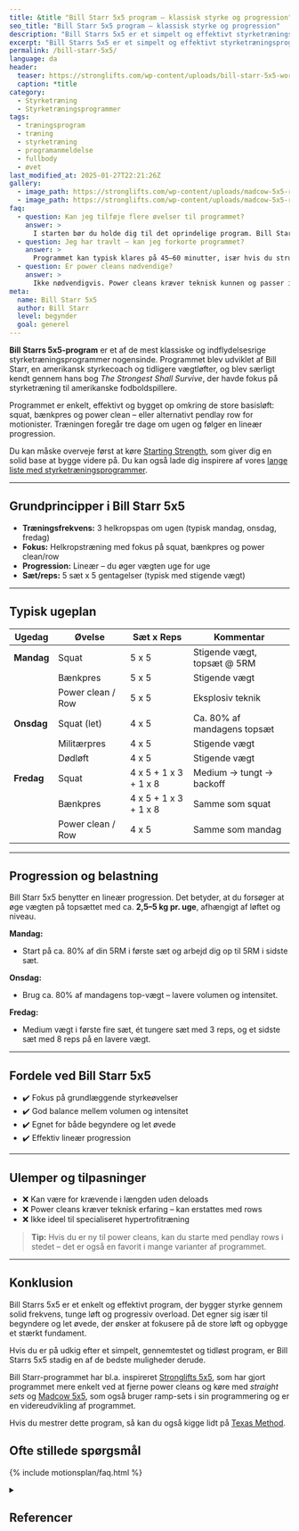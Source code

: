 ```yaml
---
title: &title "Bill Starr 5x5 program – klassisk styrke og progression"
seo_title: "Bill Starr 5x5 program – klassisk styrke og progression"
description: "Bill Starrs 5x5 er et simpelt og effektivt styrketræningsprogram med fokus på squat, bænkpres og power cleans. Perfekt til begyndere og le½t øvede."
excerpt: "Bill Starrs 5x5 er et simpelt og effektivt styrketræningsprogram med fokus på squat, bænkpres og power cleans. Perfekt til begyndere og let øvede."
permalink: /bill-starr-5x5/
language: da
header:
  teaser: https://stronglifts.com/wp-content/uploads/bill-starr-5x5-workout.jpg
  caption: *title
category:
  - Styrketræning
  - Styrketræningsprogrammer
tags:
  - træningsprogram
  - træning
  - styrketræning
  - programanmeldelse
  - fullbody
  - øvet
last_modified_at: 2025-01-27T22:21:26Z
gallery:
  - image_path: https://stronglifts.com/wp-content/uploads/madcow-5x5-ramp-sets.webp
  - image_path: https://stronglifts.com/wp-content/uploads/madcow-5x5-ramp-sets-workout-c.webp
faq:
  - question: Kan jeg tilføje flere øvelser til programmet?
    answer: >
      I starten bør du holde dig til det oprindelige program. Bill Starr 5x5 er designet omkring få, men effektive helkropsøvelser. Når du har kørt det i nogle uger og er vant til volumen og frekvens, kan du tilføje lidt tilbehør – fx chin-ups, dips eller maveøvelser – men hold det simpelt og sekundært.
  - question: Jeg har travlt – kan jeg forkorte programmet?
    answer: >
      Programmet kan typisk klares på 45–60 minutter, især hvis du strukturerer dine løft effektivt og undgår for lange pauser. Hvis du er presset på tid, så skær kun i tilbehøret – ikke i hovedløftene.
  - question: Er power cleans nødvendige?
    answer: >
      Ikke nødvendigvis. Power cleans kræver teknisk kunnen og passer ikke alle. Mange motionister bruger Pendlay rows i stedet – en mere tilgængelig øvelse med god overførbarhed. Du mister ikke effekten af programmet ved at bytte øvelsen ud.
meta:
  name: Bill Starr 5x5
  author: Bill Starr
  level: begynder
  goal: generel
---
```


**Bill Starrs 5x5-program** er et af de mest klassiske og indflydelsesrige styrketræningsprogrammer nogensinde. Programmet blev udviklet af Bill Starr, en amerikansk styrkecoach og tidligere vægtløfter, og blev særligt kendt gennem hans bog *The Strongest Shall Survive*, der havde fokus på styrketræning til amerikanske fodboldspillere.

Programmet er enkelt, effektivt og bygget op omkring de store basisløft: squat, bænkpres og power clean – eller alternativt pendlay row for motionister. Træningen foregår tre dage om ugen og følger en lineær progression.

Du kan måske overveje først at køre [Starting Strength](/starting-strength-styrketraeningsprogram/), som giver dig en solid base at bygge videre på. Du kan også lade dig inspirere af vores [lange liste med styrketræningsprogrammer](/styrketraeningsprogrammer/).

---

## Grundprincipper i Bill Starr 5x5

- **Træningsfrekvens:** 3 helkropspas om ugen (typisk mandag, onsdag, fredag)
- **Fokus:** Helkropstræning med fokus på squat, bænkpres og power clean/row
- **Progression:** Lineær – du øger vægten uge for uge
- **Sæt/reps:** 5 sæt x 5 gentagelser (typisk med stigende vægt)

---

## Typisk ugeplan

| Ugedag   | Øvelse         | Sæt x Reps     | Kommentar                            |
|----------|----------------|----------------|----------------------------------------|
| **Mandag** | Squat          | 5 x 5          | Stigende vægt, topsæt @ 5RM            |
|          | Bænkpres       | 5 x 5          | Stigende vægt                          |
|          | Power clean / Row | 5 x 5       | Eksplosiv teknik                       |
| **Onsdag** | Squat (let)    | 4 x 5          | Ca. 80% af mandagens topsæt            |
|          | Militærpres     | 4 x 5          | Stigende vægt                          |
|          | Dødløft         | 4 x 5          | Stigende vægt                          |
| **Fredag** | Squat          | 4 x 5 + 1 x 3 + 1 x 8 | Medium → tungt → backoff |
|           | Bænkpres       | 4 x 5 + 1 x 3 + 1 x 8 | Samme som squat                    |
|           | Power clean / Row | 4 x 5        | Samme som mandag                  |

---

## Progression og belastning

Bill Starr 5x5 benytter en lineær progression. Det betyder, at du forsøger at øge vægten på topsættet med ca. **2,5–5 kg pr. uge**, afhængigt af løftet og niveau.

**Mandag:**

- Start på ca. 80% af din 5RM i første sæt og arbejd dig op til 5RM i sidste sæt.

**Onsdag:**

- Brug ca. 80% af mandagens top-vægt – lavere volumen og intensitet.

**Fredag:**

- Medium vægt i første fire sæt, ét tungere sæt med 3 reps, og et sidste sæt med 8 reps på en lavere vægt.

---

## Fordele ved Bill Starr 5x5

- ✔️ Fokus på grundlæggende styrkeøvelser
- ✔️ God balance mellem volumen og intensitet
- ✔️ Egnet for både begyndere og let øvede
- ✔️ Effektiv lineær progression

---

## Ulemper og tilpasninger

- ❌ Kan være for krævende i længden uden deloads
- ❌ Power cleans kræver teknisk erfaring – kan erstattes med rows
- ❌ Ikke ideel til specialiseret hypertrofitræning

> **Tip:** Hvis du er ny til power cleans, kan du starte med pendlay rows i stedet – det er også en favorit i mange varianter af programmet.

---

## Konklusion

Bill Starrs 5x5 er et enkelt og effektivt program, der bygger styrke gennem solid frekvens, tunge løft og progressiv overload. Det egner sig især til begyndere og let øvede, der ønsker at fokusere på de store løft og opbygge et stærkt fundament.

Hvis du er på udkig efter et simpelt, gennemtestet og tidløst program, er Bill Starrs 5x5 stadig en af de bedste muligheder derude.

Bill Starr-programmet har bl.a. inspireret [Stronglifts 5x5](/stronglifts-5x5/), som har gjort programmet mere enkelt ved at fjerne power cleans og køre med _straight sets_ og [Madcow 5x5](/madcow-5x5/), som også bruger ramp-sets i sin programmering og er en videreudvikling af programmet.

Hvis du mestrer dette program, så kan du også kigge lidt på [Texas Method](/texas-method/).

## Ofte stillede spørgsmål

{% include motionsplan/faq.html %}

<details markdown="1" class="references">
  <summary><h2 id="references">Referencer</h2></summary>
- Madcow. “Madcow’s 5×5 and Training Theory and Information Site.” Geocities Archive Geocities Mirror / The 90s Archive (1990s 2000s Nineties) / The Early Web, https://www.oocities.org/elitemadcow1/.
- Rodríguez-Ridao, David et al. “Effect of Five Bench Inclinations on the Electromyographic Activity of the Pectoralis Major, Anterior Deltoid, and Triceps Brachii during the Bench Press Exercise.” International journal of environmental research and public health vol. 17,19 7339. 8 Oct. 2020.
- Miranda, Humberto et al. “Effect of two different rest period lengths on the number of repetitions performed during resistance training.” Journal of strength and conditioning research vol. 21,4 (2007): 1032-6.
</details>
